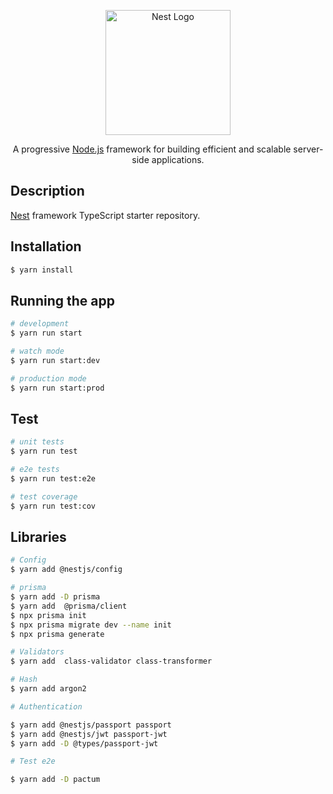 <p align="center">
  <a href="http://nestjs.com/" target="blank"><img src="https://nestjs.com/img/logo-small.svg" width="200" alt="Nest Logo" /></a>
</p>

[circleci-image]: https://img.shields.io/circleci/build/github/nestjs/nest/master?token=abc123def456
[circleci-url]: https://circleci.com/gh/nestjs/nest

  <p align="center">A progressive <a href="http://nodejs.org" target="_blank">Node.js</a> framework for building efficient and scalable server-side applications.</p>
    <p align="center">

## Description

[Nest](https://github.com/nestjs/nest) framework TypeScript starter repository.

## Installation

```bash
$ yarn install
```

## Running the app

```bash
# development
$ yarn run start

# watch mode
$ yarn run start:dev

# production mode
$ yarn run start:prod
```

## Test

```bash
# unit tests
$ yarn run test

# e2e tests
$ yarn run test:e2e

# test coverage
$ yarn run test:cov
```

## Libraries

```bash
# Config
$ yarn add @nestjs/config

# prisma
$ yarn add -D prisma
$ yarn add  @prisma/client
$ npx prisma init
$ npx prisma migrate dev --name init
$ npx prisma generate

# Validators
$ yarn add  class-validator class-transformer

# Hash
$ yarn add argon2

# Authentication

$ yarn add @nestjs/passport passport
$ yarn add @nestjs/jwt passport-jwt
$ yarn add -D @types/passport-jwt

# Test e2e

$ yarn add -D pactum

```
